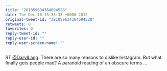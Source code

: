 ```yaml
---
title: "281059634364694528"
date: Tue Dec 18 15:33:33 +0000 2012
original-tweet-id: "281059634364694528"
retweets: 0
favorites: 0
reply-tweet-id: ""
reply-user-id: ""
reply-user-screen-name: ""
---
```

RT <a href="https://twitter.com/DarylLang">@DarylLang</a>: There are so many reasons to dislike Instagram. But what finally gets people mad? A paranoid reading of an obscure terms  ...
